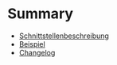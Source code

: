 # Summary

- [Schnittstellenbeschreibung](./interface_descr.md)
- [Beispiel](./example.md)
- [Changelog](./changelog.md)
